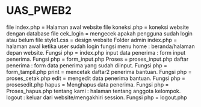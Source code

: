 # UAS_PWEB2
file index.php = Halaman awal website
file koneksi.php = koneksi website dengan database
file cek_login = mengecek apakah pengguna sudah login atau belum
file style1.css = design website
Folder admin
index.php = halaman awal ketika user sudah login
  fungsi menu
    home                  : beranda/halaman depan website. Fungsi php = index.php
    input data penerima   : form input penerima. Fungsi php = form_input.php Proses = proses_input.php
    daftar penerima       : form data penerima yang sudah diinput. Fungsi php = form_tampil.php
        print = mencetak daftar2 penerima bantuan. Fungsi php = proses_cetak.php
        edit = mengedit data penerima bantuan. Fungsi php = prosesedit.php
        hapus = Menghapus data penerima. Fungsi php = Proses_hapus.php
    tentang kami          : halaman tentang anggota kelompok.
    logout                : keluar dari website/mengakhiri session. Fungsi php = logout.php
